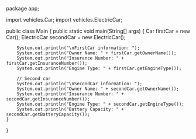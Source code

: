 package app;

import vehicles.Car;
import vehicles.ElectricCar;

public class Main {
    public static void main(String[] args) {
        Car firstCar = new Car();
        ElectricCar secondCar = new ElectricCar();

        System.out.println("\nFirstCar information: ");
        System.out.println("Owner Name: " + firstCar.getOwnerName());
        System.out.println("Insurance Number: " + firstCar.getInsuranceNumber());
        System.out.println("Engine Type: " + firstCar.getEngineType());

        // Second car
        System.out.println("\nSecondCar information: ");
        System.out.println("Owner Name: " + secondCar.getOwnerName());
        System.out.println("Insurance Number: " + secondCar.getInsuranceNumber());
        System.out.println("Engine Type: " + secondCar.getEngineType());
        System.out.println("Battery Capacity: " + secondCar.getBatteryCapacity());
    }
}


